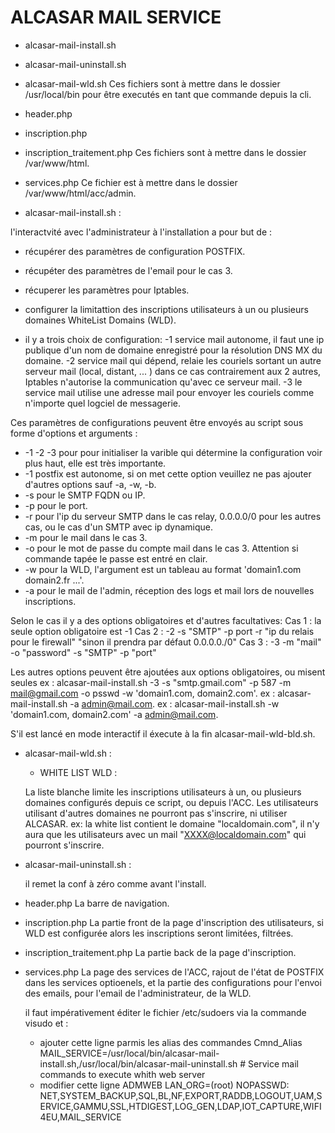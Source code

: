 # ALCASAR MAIL SERVICE

* alcasar-mail-install.sh
* alcasar-mail-uninstall.sh
* alcasar-mail-wld.sh
Ces fichiers sont à mettre dans le dossier /usr/local/bin pour être executés en tant que commande depuis la cli.


* header.php
* inscription.php
* inscription_traitement.php
Ces fichiers sont à mettre dans le dossier /var/www/html.


* services.php
Ce fichier est à mettre dans le dossier /var/www/html/acc/admin.



- alcasar-mail-install.sh :

l'interactvité avec l'administrateur à l'installation a pour but de :
   - récupérer des paramètres de configuration POSTFIX.
   - récupéter des paramètres de l'email pour le cas 3.
   - récuperer les paramètres pour Iptables.
   - configurer la limitattion des inscriptions utilisateurs à un ou plusieurs domaines WhiteList Domains (WLD).

   - il y a trois choix de configuration:
    -1 service mail autonome, il faut une ip publique d'un nom de domaine enregistré
  	pour la résolution DNS MX du domaine.
    -2 service mail qui dépend, relaie les couriels sortant un autre serveur mail
  	(local, distant, ... ) dans ce cas contrairement aux 2 autres,
  	Iptables n'autorise la communication qu'avec ce serveur mail.
    -3 le service mail utilise une adresse mail pour envoyer les couriels
  	comme n'importe quel logciel de messagerie.

  Ces paramètres de configurations peuvent être envoyés au script sous forme d'options et arguments :
   - -1 -2 -3 pour pour initialiser la varible qui détermine la configuration voir plus haut, elle est très importante.
   - -1 postfix est autonome, si on met cette option veuillez ne pas ajouter d'autres options sauf -a, -w, -b.
   - -s pour le SMTP FQDN ou IP.
   - -p pour le port.
   - -r pour l'ip du serveur SMTP dans le cas relay, 0.0.0.0/0 pour les autres cas, ou le cas d'un SMTP avec ip dynamique.
   - -m pour le mail dans le cas 3.
   - -o pour le mot de passe du compte mail dans le cas 3. Attention si commande tapée le passe est entré en clair.
   - -w pour la WLD, l'argument est un tableau au format 'domain1.com domain2.fr ...'.
   - -a pour le mail de l'admin, réception des logs et mail lors de nouvelles inscriptions.
 
 Selon le cas il y a des options obligatoires et d'autres facultatives:
  Cas 1 : la seule option obligatoire est -1
  Cas 2 : -2 -s "SMTP" -p port -r "ip du relais pour le firewall" "sinon il prendra par défaut 0.0.0.0./0"
  Cas 3 : -3 -m "mail" -o "password" -s "SMTP" -p "port"

 Les autres options peuvent être ajoutées aux options obligatoires, ou misent seules
	ex : alcasar-mail-install.sh -3 -s "smtp.gmail.com" -p 587 -m mail@gmail.com -o psswd -w 'domain1.com, domain2.com'.
  ex : alcasar-mail-install.sh -a admin@mail.com.
  ex : alcasar-mail-install.sh -w 'domain1.com, domain2.com' -a admin@mail.com.

S'il est lancé en mode interactif il éxecute à la fin alcasar-mail-wld-bld.sh.




- alcasar-mail-wld.sh :

	- WHITE LIST WLD :

    La liste blanche limite les inscriptions utilisateurs à un, ou plusieurs domaines
	  configurés depuis ce script, ou depuis l'ACC.
	  Les utilisateurs utilisant d'autres domaines ne pourront pas s'inscrire, ni utiliser ALCASAR.
    ex: la white list contient le domaine "localdomain.com",
	  il n'y aura que les utilisateurs avec un mail "XXXX@localdomain.com" qui pourront s'inscrire.

  
- alcasar-mail-uninstall.sh :

  il remet la conf à zéro comme avant l'install.

- header.php
  La barre de navigation.
  
- inscription.php
  La partie front de la page d'inscription des utilisateurs, si WLD est configurée alors les inscriptions seront limitées, filtrées.
  
- inscription_traitement.php
  La partie back de la page d'inscription.
  
  
- services.php
  La page des services de l'ACC, rajout de l'état de POSTFIX dans les services optioenels, et la partie des configurations pour l'envoi des emails, pour l'email de l'administrateur, de la WLD.
  
  il faut impérativement éditer le fichier /etc/sudoers via la commande visudo et :
  - ajouter cette ligne parmis les alias des commandes
    Cmnd_Alias      MAIL_SERVICE=/usr/local/bin/alcasar-mail-install.sh,/usr/local/bin/alcasar-mail-uninstall.sh            # Service mail commands to execute whith web server
  - modifier cette ligne 
ADMWEB  LAN_ORG=(root)  NOPASSWD: NET,SYSTEM_BACKUP,SQL,BL,NF,EXPORT,RADDB,LOGOUT,UAM,SERVICE,GAMMU,SSL,HTDIGEST,LOG_GEN,LDAP,IOT_CAPTURE,WIFI4EU,MAIL_SERVICE



